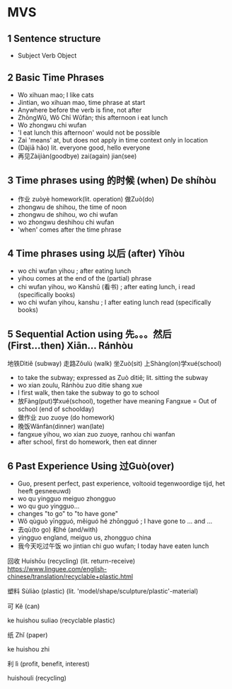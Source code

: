 # MVS

## 1 Sentence structure

- Subject Verb Object

## 2 Basic Time Phrases

- Wo xihuan mao; I like cats
- Jintian, wo xihuan mao, time phrase at start
- Anywhere before the verb is fine, not after
- ZhōngWǔ, Wǒ Chī Wǔfàn; this afternoon i eat lunch
- Wo zhongwu chi wufan
- 'I eat lunch this afternoon' would not be possible
- Zai 'means' at, but does not apply in time context only in location
- (Dàjiā hǎo) lit. everyone good, hello everyone
- 再见Zàijiàn(goodbye) zai(again) jian(see)

## 3 Time phrases using  的时候 (when) De shíhòu

- 作业 zuòyè homework(lit. operation) 做Zuò(do)
- zhongwu de shihou, the time of noon
- zhongwu de shihou, wo chi wufan
- wo zhongwu deshihou chi wufan
- 'when' comes after the time phrase

## 4 Time phrases using 以后 (after) Yǐhòu

- wo chi wufan yihou ; after eating lunch
- yihou comes at the end of the (partial) phrase
- chi wufan yihou, wo Kànshū (看书) ; after eating lunch, i read (specifically books)
- wo chi wufan yihou, kanshu ; I after eating lunch read (specifically books)

## 5 Sequential Action using 先。。。然后 (First...then) Xiān... Ránhòu

地铁Dìtiě (subway) 走路Zǒulù (walk) 坐Zuò(sit) 上Shàng(on)学xué(school)

- to take the subway; expressed as Zuò dìtiě; lit. sitting the subway
- wo xian zoulu, Ránhòu zuo ditie shang xue
- I first walk, then take the subway to go to school
- 放Fàng(put)学xué(school), together have meaning Fangxue = Out of school (end of schoolday)
- 做作业 zuo zuoye (do homework)
- 晚饭Wǎnfàn(dinner) wan(late)
- fangxue yihou, wo xian zuo zuoye, ranhou chi wanfan
- after school, first do homework, then eat dinner

## 6 Past Experience Using 过Guò(over)

- Guo, present perfect, past experience, voltooid tegenwoordige tijd, het heeft gesneeuwd)
- wo qu yingguo  meiguo zhongguo
- wo qu guo yingguo...
- changes "to go" to "to have gone"
- Wǒ qùguò yīngguó, měiguó hé zhōngguó ; I have gone to ... and ...
- 去qù(to go) 和hé (and/with)
- yingguo england, meiguo us, zhongguo china
- 我今天吃过午饭 wo jintian chi guo wufan; I today have eaten lunch

回收 Huíshōu (recycling) (lit. return-receive)
https://www.linguee.com/english-chinese/translation/recyclable+plastic.html

塑料 Sùliào (plastic) (lit. 'model/shape/sculpture/plastic'-material)

可 Kě (can)

ke huishou suliao (recyclable plastic)

纸 Zhǐ (paper)

ke huishou zhi

利 lì (profit, benefit, interest)

huishouli (recycling)
